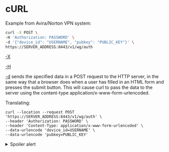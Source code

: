 # cURL

Example from Avira/Norton VPN system:

```bash
curl -X POST \
-H 'Authorization: PASSWORD' \
-d '{"device_id": "USERNAME", "pubkey": "PUBLIC_KEY"}' \
https://SERVER_ADDRESS:8443/v1/wg/auth
```

[-X](https://curl.se/docs/manpage.html#-X)

[-H](https://curl.se/docs/manpage.html#-H)

[-d](https://curl.se/docs/manpage.html#-d) sends the specified data in a POST request to the HTTP server, in the same way that a browser does when a user has filled in an HTML form and presses the submit button. This will cause curl to pass the data to the server using the content-type application/x-www-form-urlencoded.

Translating:

```
curl --location --request POST 'https://SERVER_ADDRESS:8443/v1/wg/auth' \
--header 'Authorization: PASSWORD' \
--header 'Content-Type: application/x-www-form-urlencoded' \
--data-urlencode 'device_id=USERNAME' \
--data-urlencode 'pubkey=PUBLIC_KEY'
```

<details>

<summary>Spoiler alert</summary>

The above request won't work, the documentation was in error, use JSON

```bash
curl --location --request POST 'https://SERVER_ADDRESS:8443/v1/wg/auth' \
--header 'Authorization: PASSWORD' \
--header 'Content-Type: application/json' \
--data-raw '{
    "device_id": "USERNAME",
    "pubkey": "PUBLIC_KEY"
}'
```

</details>
